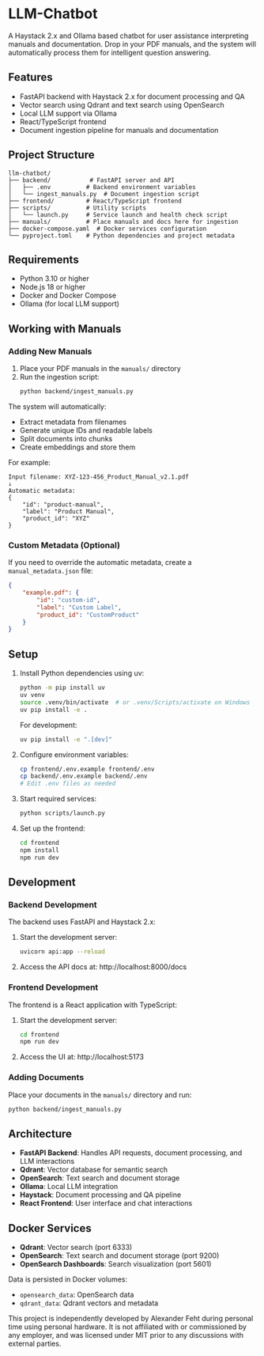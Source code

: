 # LLM-Chatbot

A Haystack 2.x and Ollama based chatbot for user assistance interpreting manuals and documentation. Drop in your PDF manuals, and the system will automatically process them for intelligent question answering.

## Features

- FastAPI backend with Haystack 2.x for document processing and QA
- Vector search using Qdrant and text search using OpenSearch
- Local LLM support via Ollama
- React/TypeScript frontend
- Document ingestion pipeline for manuals and documentation

## Project Structure

```
llm-chatbot/
├── backend/           # FastAPI server and API
│   ├── .env          # Backend environment variables
│   └── ingest_manuals.py  # Document ingestion script
├── frontend/         # React/TypeScript frontend
├── scripts/          # Utility scripts
│   └── launch.py     # Service launch and health check script
├── manuals/          # Place manuals and docs here for ingestion
├── docker-compose.yaml  # Docker services configuration
└── pyproject.toml    # Python dependencies and project metadata
```

## Requirements

- Python 3.10 or higher
- Node.js 18 or higher
- Docker and Docker Compose
- Ollama (for local LLM support)

## Working with Manuals

### Adding New Manuals

1. Place your PDF manuals in the `manuals/` directory
2. Run the ingestion script:
   ```bash
   python backend/ingest_manuals.py
   ```

The system will automatically:
- Extract metadata from filenames
- Generate unique IDs and readable labels
- Split documents into chunks
- Create embeddings and store them

For example:
```
Input filename: XYZ-123-456_Product_Manual_v2.1.pdf
↓
Automatic metadata:
{
    "id": "product-manual",
    "label": "Product Manual",
    "product_id": "XYZ"
}
```

### Custom Metadata (Optional)

If you need to override the automatic metadata, create a `manual_metadata.json` file:

```json
{
    "example.pdf": {
        "id": "custom-id",
        "label": "Custom Label",
        "product_id": "CustomProduct"
    }
}
```

## Setup

1. Install Python dependencies using uv:
   ```bash
   python -m pip install uv
   uv venv
   source .venv/bin/activate  # or .venv/Scripts/activate on Windows
   uv pip install -e .
   ```

   For development:
   ```bash
   uv pip install -e ".[dev]"
   ```

2. Configure environment variables:
   ```bash
   cp frontend/.env.example frontend/.env
   cp backend/.env.example backend/.env
   # Edit .env files as needed
   ```

3. Start required services:
   ```bash
   python scripts/launch.py
   ```

4. Set up the frontend:
   ```bash
   cd frontend
   npm install
   npm run dev
   ```

## Development

### Backend Development

The backend uses FastAPI and Haystack 2.x:

1. Start the development server:
   ```bash
   uvicorn api:app --reload
   ```

2. Access the API docs at: http://localhost:8000/docs

### Frontend Development

The frontend is a React application with TypeScript:

1. Start the development server:
   ```bash
   cd frontend
   npm run dev
   ```

2. Access the UI at: http://localhost:5173

### Adding Documents

Place your documents in the `manuals/` directory and run:
```bash
python backend/ingest_manuals.py
```

## Architecture

- **FastAPI Backend**: Handles API requests, document processing, and LLM interactions
- **Qdrant**: Vector database for semantic search
- **OpenSearch**: Text search and document storage
- **Ollama**: Local LLM integration
- **Haystack**: Document processing and QA pipeline
- **React Frontend**: User interface and chat interactions

## Docker Services

- **Qdrant**: Vector search (port 6333)
- **OpenSearch**: Text search and document storage (port 9200)
- **OpenSearch Dashboards**: Search visualization (port 5601)

Data is persisted in Docker volumes:
- `opensearch_data`: OpenSearch data
- `qdrant_data`: Qdrant vectors and metadata

This project is independently developed by Alexander Feht during personal time using personal hardware. It is not affiliated with or commissioned by any employer, and was licensed under MIT prior to any discussions with external parties.
